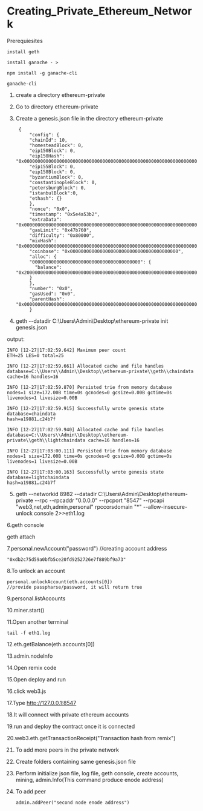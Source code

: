 # Creating_Private_Ethereum_Network

Prerequiesites

	install geth

	install ganache - >    

	npm install -g ganache-cli

	ganache-cli

1. create a directory ethereum-private

2. Go to directory ethereum-private

3. Create a genesis.json file in the directory ethereum-private

		{
			"config": {
			"chainId": 10,
			"homesteadBlock": 0,
			"eip150Block": 0,
			"eip150Hash": "0x0000000000000000000000000000000000000000000000000000000000000000",
			"eip155Block": 0,
			"eip158Block": 0,
			"byzantiumBlock": 0,
			"constantinopleBlock": 0,
			"petersburgBlock": 0,
			"istanbulBlock":0,
			"ethash": {}
			},
			"nonce": "0x0",
			"timestamp": "0x5e4a53b2",
			"extraData": "0x0000000000000000000000000000000000000000000000000000000000000000",
			"gasLimit": "0x47b760",
			"difficulty": "0x80000",
			"mixHash": "0x0000000000000000000000000000000000000000000000000000000000000000",
			"coinbase": "0x0000000000000000000000000000000000000000",
			"alloc": {
			"0000000000000000000000000000000000000000": {
			  "balance": "0x2000000000000000000000000000000000000000000000000000000000000000"
			}
			},
			"number": "0x0",
			"gasUsed": "0x0",
			"parentHash": "0x0000000000000000000000000000000000000000000000000000000000000000"
			}

4. geth --datadir C:\Users\Admin\Desktop\ethereum-private init genesis.json

output:

	INFO [12-27|17:02:59.642] Maximum peer count                       ETH=25 LES=0 total=25

	INFO [12-27|17:02:59.661] Allocated cache and file handles         database=C:\\Users\\Admin\\Desktop\\ethereum-private\\geth\\chaindata cache=16 handles=16

	INFO [12-27|17:02:59.870] Persisted trie from memory database      nodes=1 size=172.00B time=0s gcnodes=0 gcsize=0.00B gctime=0s livenodes=1 livesize=0.00B

	INFO [12-27|17:02:59.915] Successfully wrote genesis state         database=chaindata                                                    hash=a19881…c24b7f

	INFO [12-27|17:02:59.940] Allocated cache and file handles         database=C:\\Users\\Admin\\Desktop\\ethereum-private\\geth\\lightchaindata cache=16 handles=16

	INFO [12-27|17:03:00.111] Persisted trie from memory database      nodes=1 size=172.00B time=0s gcnodes=0 gcsize=0.00B gctime=0s livenodes=1 livesize=0.00B

	INFO [12-27|17:03:00.163] Successfully wrote genesis state         database=lightchaindata                                                    hash=a19881…c24b7f


5. geth --networkid 8982 --datadir C:\Users\Admin\Desktop\ethereum-private --rpc --rpcaddr "0.0.0.0" --rpcport "8547" --rpcapi "web3,net,eth,admin,personal" rpccorsdomain "*" --allow-insecure-unlock console 2>>eth1.log

6.geth console

  geth attach
  
7.personal.newAccount("password")		//creating account address

	"0xdb2c75d59a0bfb5ce20fd9252726e7f889bf9a73"

8.To unlock an account

	personal.unlockAccount(eth.accounts[0])                         //provide passpharse/password, it will return true

9.personal.listAccounts

10.miner.start()

11.Open another terminal 

	tail -f eth1.log
  
12.eth.getBalance(eth.accounts[0])

13.admin.nodeInfo

14.Open remix code

15.Open deploy and run

16.click web3.js

17.Type http://127.0.0.1:8547

18.It will connect with private ethereum accounts

19.run and deploy the contract once it is connected

20.web3.eth.getTransactionReceipt("Transaction hash from remix")
  
21. To add more peers in the private network 

22. Create folders containing same genesis.json file

23. Perform initialize json file, log file, geth console, create accounts, mining, admin.Info(This command produce enode address)

24. To add peer

		admin.addPeer("second node enode address")

